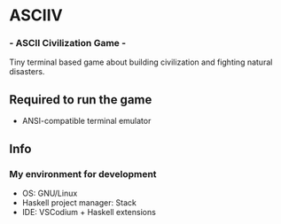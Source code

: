 # ASCIIV
### - ASCII Civilization Game -

Tiny terminal based game about building civilization and fighting natural disasters.

## Required to run the game
- ANSI-compatible terminal emulator

## Info
### My environment for development
- OS: GNU/Linux
- Haskell project manager: Stack
- IDE: VSCodium + Haskell extensions
